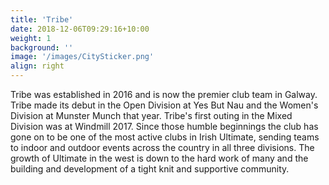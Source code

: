 ```yaml
---
title: 'Tribe'
date: 2018-12-06T09:29:16+10:00
weight: 1
background: ''
image: '/images/CitySticker.png'
align: right
---
```


Tribe was established in 2016 and is now the premier club team in Galway. Tribe made its debut in the Open Division at Yes But Nau and the Women's Division at Munster Munch that year. Tribe's first outing in the Mixed Division was at Windmill 2017. Since those humble beginnings the club has gone on to be one of the most active clubs in Irish Ultimate, sending teams to indoor and outdoor events across the country in all three divisions. The growth of Ultimate in the west is down to the hard work of many and the building and development of a tight knit and supportive community. 
